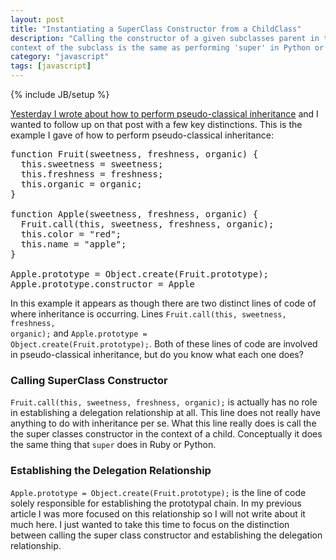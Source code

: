 ```yaml
---
layout: post
title: "Instantiating a SuperClass Constructor from a ChildClass"
description: "Calling the constructor of a given subclasses parent in the
context of the subclass is the same as performing 'super' in Python or Ruby"
category: "javascript"
tags: [javascript]
---
```

{% include JB/setup %}

<p><a
href="http://amzotti.github.io/javascript/2015/02/09/javascript-inheritance-patterns/">Yesterday
I wrote about how to perform pseudo-classical inheritance</a> and I wanted to
follow up on that post with a few key distinctions. This is the example I gave
of how to perform pseudo-classical inheritance: </p>

<pre>
function Fruit(sweetness, freshness, organic) {
  this.sweetness = sweetness;
  this.freshness = freshness;
  this.organic = organic;
}

function Apple(sweetness, freshness, organic) {
  Fruit.call(this, sweetness, freshness, organic);
  this.color = "red";
  this.name = "apple";
}

Apple.prototype = Object.create(Fruit.prototype);
Apple.prototype.constructor = Apple
</pre>

<p>In this example it appears as though there are two distinct lines of code of
where inheritance is occurring. Lines <code>Fruit.call(this, sweetness, freshness,
organic);</code> and <code>Apple.prototype =
Object.create(Fruit.prototype);</code>. Both of these lines of code are involved
in pseudo-classical inheritance, but do you know what each one does?</p>

<h3>Calling SuperClass Constructor</h3>
<p><code>Fruit.call(this, sweetness, freshness, organic);</code> is actually has
no role in establishing a delegation relationship at all. This line does not
really have anything to do with inheritance per se. What this line really
does is call the the super classes constructor in the context of a child.
Conceptually it does
the same thing that <code>super</code> does in Ruby or Python.</code>

<h3>Establishing the Delegation Relationship</h3>
<p><code>Apple.prototype = Object.create(Fruit.prototype);</code> is the line of
code solely responsible for establishing the prototypal chain. In my previous
article I was more focused on this relationship so I will not write about it
much here. I just wanted to take this time to focus on the distinction between
calling the super class constructor and establishing the delegation
relationship.</p>
